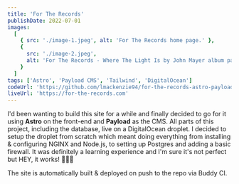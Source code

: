 ```yaml
---
title: 'For The Records'
publishDate: 2022-07-01
images:
  [
    { src: './image-1.jpeg', alt: 'For The Records home page.' },
    {
      src: './image-2.jpeg',
      alt: 'For The Records - Where The Light Is by John Mayer album page'
    }
  ]
tags: ['Astro', 'Payload CMS', 'Tailwind', 'DigitalOcean']
codeUrl: 'https://github.com/lmackenzie94/for-the-records-astro-payload'
liveUrl: 'https://for-the-records.com'
---
```


I'd been wanting to build this site for a while and finally decided to go for it using **Astro** on the front-end and **Payload** as the CMS. ﻿All parts of this project, including the database, live on a DigitalOcean droplet. I decided to setup the droplet from scratch which meant doing everything from installing & configuring NGINX and Node.js, to setting up Postgres and adding a basic firewall. It was definitely a learning experience and I'm sure it's not perfect but HEY, it works! 🤷🏻‍♂️

The site is automatically built & deployed on push to the repo via Buddy CI.
